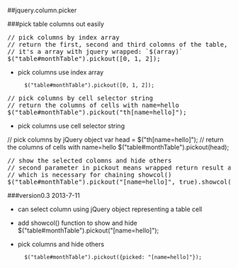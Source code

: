 ##jquery.column.picker

###pick table columns out easily

<pre>
// pick columns by index array
// return the first, second and third colomns of the table, 
// it's a array with jquery wrapped: `$(array)`
$("table#monthTable").pickout([0, 1, 2]);   
</pre>
* pick columns use index array  
  
        $("table#monthTable").pickout([0, 1, 2]); 


<pre>
// pick columns by cell selector string
// return the columns of cells with name=hello
$("table#monthTable").pickout("th[name=hello]"); 
</pre>
* pick columns use cell selector string

// pick columns by jQuery object 
var head = $("th[name=hello]");
// return the columns of cells with name=hello
$("table#monthTable").pickout(head); 
</pre>


<pre>
// show the selected colomns and hide others
// second parameter in pickout means wrapped return result as a object 
// which is necessary for chaining showcol()
$("table#monthTable").pickout("[name=hello]", true).showcol();
</pre>

###version0.3 2013-7-11
* can select column using jQuery object representing a table cell
* add showcol() function to show and hide 
        $("table#monthTable").pickout("[name=hello]"); 
  
* pick columns and hide others 

        $("table#monthTable").pickout({picked: "[name=hello]"}); 

